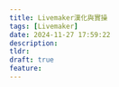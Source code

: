 ```yaml
---
title: Livemaker漢化與實操
tags: [Livemaker]
date: 2024-11-27 17:59:22
description:
tldr: 
draft: true
feature: 
---
```

